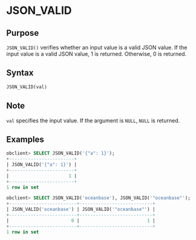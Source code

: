 # JSON_VALID

## Purpose

`JSON_VALID()` verifies whether an input value is a valid JSON value. If the input value is a valid JSON value, 1 is returned. Otherwise, 0 is returned.

## Syntax

```sql
JSON_VALID(val)
```

## Note

`val` specifies the input value. If the argument is `NULL`, `NULL` is returned.

## Examples

```sql
obclient> SELECT JSON_VALID('{"a": 1}');
+------------------------+
| JSON_VALID('{"a": 1}') |
+------------------------+
|                      1 |
+------------------------+
1 row in set

obclient> SELECT JSON_VALID('oceanbase'), JSON_VALID('"oceanbase"');
+-------------------------+---------------------------+
| JSON_VALID('oceanbase') | JSON_VALID('"oceanbase"') |
+-------------------------+---------------------------+
|                       0 |                         1 |
+-------------------------+---------------------------+
1 row in set
```
